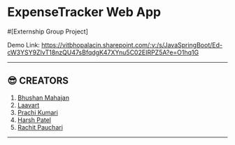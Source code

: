 # ExpenseTracker Web App 
#[Externship Group Project]

Demo Link: https://vitbhopalacin.sharepoint.com/:v:/s/JavaSpringBoot/Ed-cW3YSY9ZIvT18nzQU47sBfqdgK47XYnu5C02EIRPZ5A?e=O1hq1G

---

## **:sunglasses: CREATORS**
1. [Bhushan Mahajan](https://github.com/bhushanMahajan460)
2. [Laavart](https://github.com/laavart)
3. [Prachi Kumari](https://github.com/prachi-goenka/)
4. [Harsh Patel](https://github.com/HarshPatel0x07)
5. [Rachit Pauchari](https://github.com/rachitpachauri)

---
